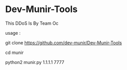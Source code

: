 # Dev-Munir-Tools
This DDoS Is By Team Oc

usage :

git clone https://github.com/dev-munir/Dev-Munir-Tools

cd munir

python2 munir.py 1.1.1.1 7777
